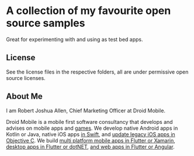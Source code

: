 # A collection of my favourite open source samples

Great for experimenting with and using as test bed apps.
 
## License

See the license files in the respective folders, all are under permissive open source licenses.

## About Me

I am Robert Joshua Allen, Chief Marketing Officer at Droid Mobile.

Droid Mobile is a mobile first software consultancy that develops and advises on mobile apps and [games](https://www.droid.mobi/cross-platform-mobile-game-development-company.html).
We develop native Android apps in Kotlin or Java, native iOS apps [in Swift](https://www.droid.mobi/swift-ios-development-consultancy.html), and [update legacy iOS apps in Objective C](https://www.droid.mobi/objective-c-ios-development-consultancy.html).
We build [multi platform mobile apps in Flutter or Xamarin](https://www.droid.mobi/cross-platform-mobile-development-consultancy.html), [desktop apps in Flutter or dotNET](https://www.droid.mobi/desktop-apps-development.html), [and web apps in Flutter or Angular](https://www.droid.mobi/web-browser-apps-website-development.html).
 